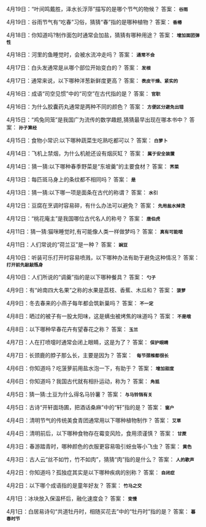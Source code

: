 4月19日：“叶间鸣戴胜，泽水长浮萍”描写的是哪个节气的物候？ 答案： **`谷雨`**

4月19日：谷雨节气有“吃春”习俗，猜猜“春”指的是哪种植物？ 答案： **`香椿`**

4月18日：你知道吗?制作面包时通常会加盐，猜猜有哪种用途？ 答案： **`增加面团弹性`**

4月18日：河里的鱼睡觉时，会被水流冲走吗？ 答案： **`通常不会`**

4月17日：白头发通常是从哪个部位开始变白的？ 答案： **`发根`**

4月17日：通常来说，以下哪种洋葱新鲜度更高？ 答案： **`表皮干燥、紧实的`**

4月16日：成语“司空见惯”中的“司空”在古代指的是？ 答案： **`官职`**

4月16日：为什么胶囊药丸通常是两种不同的颜色？ 答案： **`方便区分避免出错`**

4月15日：“鸡兔同笼”是我国广为流传的数学趣题,猜猜最早出现在哪本书中？ 答案： **`孙子算经`**

4月15日：食物小常识:以下哪种蔬菜生吃熟吃都可以？ 答案： **`白萝卜`**

4月14日：飞机上禁烟，为什么机舱还设有烟灰缸？ 答案： **`属于安全装置`**

4月14日：猜一猜:以下哪种春季野菜是“东坡羹”的主要食材？ 答案： **`荠菜`**

4月13日：每匹斑马身上的条纹都不相同吗？ 答案： **`是`**

4月13日：猜一猜:以下哪一项是面条在古代的称谓？ 答案： **`水引`**

4月12日：豆腐在烹调时容易碎，有什么办法可以避免？ 答案： **`先用盐水焯烫`**

4月12日：“桃花庵主”是我国哪位古代名人的称号？ 答案： **`唐伯虎`**

4月11日：猜一猜:猫咪睡觉时,有可能像人类一样做梦吗？ 答案： **`真有可能哦`**

4月11日：人们常说的“荷兰豆”是一种？ 答案： **`豌豆`**

4月10日：听装可乐打开时容易喷溅，以下哪种办法有助于避免这种情况？ 答案： **`打开前先敲敲瓶身`**

4月10日：人们所说的“调羹”指的是以下哪种餐具？ 答案： **`勺子`**

4月9日：有“岭南四大名果”之称的水果是荔枝、香蕉、木瓜和？ 答案： **`菠萝`**

4月9日：冬去春来的小燕子每年都会筑新巢吗？ 答案： **`不一定`**

4月8日：晒过的被子有一股太阳味，这是螨虫被烤焦的味道吗？ 答案： **`不是哦`**

4月8日：以下哪种早春花卉有望春花之称？ 答案： **`玉兰`**

4月7日：人在打喷嚏时通常会闭上眼睛，这是为了？ 答案： **`保护眼睛`**

4月7日：长颈鹿的脖子那么长，主要是因为？ 答案： **` 每节颈椎都很长`**

4月6日：你知道吗？吃菠萝前用盐水泡一下，有助于？ 答案： **`增加甜度`**

4月6日：你知道吗？我国古代就有相扑运动，称为？ 答案： **`角抵`**

4月5日：猜一猜:土豆为什么得名马铃薯？ 答案： **`与马铃铛有关`**

4月5日：古诗“开轩面场圃，把酒话桑麻”中的“轩”指的是？ 答案： **`窗户`**

4月4日：清明节气的传统美食青团通常用以下哪种植物制作？ 答案： **`艾草`**

4月4日：清明前后，以下哪种食物存在霉变风险，食用须谨慎？ 答案： **`甘蔗`**

4月3日：春游踏青时，哪种颜色的衣服更容易吸引蚜虫等小飞虫？ 答案： **`黄色`**

4月3日：古人云“丝不如竹，竹不如肉”，猜猜“肉”指的是什么？ 答案： **`人的歌声`**

4月2日：你知道吗？孤独症其实是以下哪种疾病的别称？ 答案： **`自闭症`**

4月2日：以下哪个成语指的是童年好友？ 答案： **`竹马之交`**

4月1日：冰块放入保温杯后，融化速度会？ 答案： **`变慢`**

4月1日：白居易诗句“共道牡丹时，相随买花去”中的“牡丹时”指的是？ 答案： **`暮春时节`**